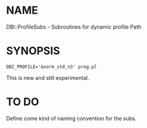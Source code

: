 # NAME

DBI::ProfileSubs - Subroutines for dynamic profile Path

# SYNOPSIS

    DBI_PROFILE='&norm_std_n3' prog.pl

This is new and still experimental.

# TO DO

Define come kind of naming convention for the subs.
